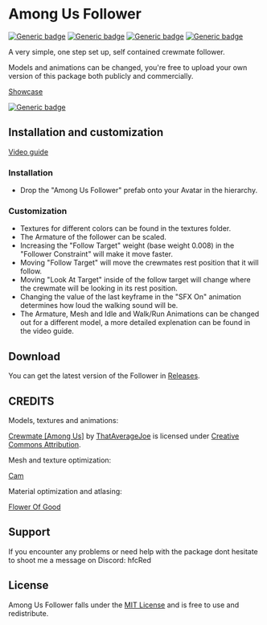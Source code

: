 # Among Us Follower

[![Generic badge](https://img.shields.io/badge/Unity-2019.4.31f1+-informational.svg)](https://unity3d.com/unity/whats-new/2019.4.31)
[![Generic badge](https://img.shields.io/github/license/hfcRed/Among-Us-Follower)](https://github.com/hfcRed/Among-Us-Follower/blob/main/LICENSE)
[![Generic badge](https://img.shields.io/github/downloads/hfcRed/Among-Us-Follower/total)](https://github.com/hfcRed/Among-Us-Follower/releases)
[![Generic badge](https://img.shields.io/twitter/follow/hfcRedddd?style=social)](https://twitter.com/hfcRedddd)

A very simple, one step set up, self contained crewmate follower.

Models and animations can be changed, you're free to upload your own version of this package both publicly and commercially.

[Showcase](https://youtu.be/HmkJ1Yol2DA)

[![Generic badge](https://img.shields.io/badge/-Download_Unitypackage_​_​_​-success?style=for-the-badge)](https://github.com/hfcRed/Among-Us-Follower/releases/latest/download/Among_Us_Follower.unitypackage)

## Installation and customization

[Video guide](https://youtu.be/dRy1cG9nCTo)

### Installation

* Drop the "Among Us Follower" prefab onto your Avatar in the hierarchy.

### Customization

* Textures for different colors can be found in the textures folder.
* The Armature of the follower can be scaled.
* Increasing the "Follow Target" weight (base weight 0.008) in the "Follower Constraint" will make it move faster.
* Moving "Follow Target" will move the crewmates rest position that it will follow.
* Moving "Look At Target" inside of the follow target will change where the crewmate will be looking in its rest position.
* Changing the value of the last keyframe in the "SFX On" animation determines how loud the walking sound will be.
* The Armature, Mesh and Idle and Walk/Run Animations can be changed out for a different model, a more detailed explenation can be found in the video guide.

## Download

You can get the latest version of the Follower in [Releases](https://github.com/hfcRed/Among-Us-Follower/releases/latest).

## CREDITS

Models, textures and animations:

[Crewmate [Among Us]](https://skfb.ly/o7tCN) by [ThatAverageJoe](https://sketchfab.com/joewood0203) is licensed under [Creative Commons Attribution](http://creativecommons.org/licenses/by/4.0/).

Mesh and texture optimization:

[Cam](https://twitter.com/CamsAvis?s=20&t=JH4xm9tRWyj32QJ64U-m0A)

Material optimization and atlasing:

[Flower Of Good](https://twitter.com/FlowerGoodYes?t=TA82-6yBUFmA8vuhOQgn6A&s=09)


## Support

If you encounter any problems or need help with the package dont hesitate to shoot me a message on Discord: hfcRed

## License

Among Us Follower falls under the [MIT License](https://github.com/hfcRed/Among-Us-Follower/blob/main/LICENSE) and is free to use and redistribute.

